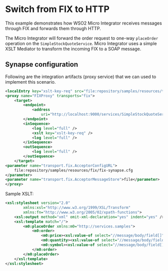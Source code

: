 # Switch from FIX to HTTP

This example demonstrates how WSO2 Micro Integrator receives messages through FIX and forwards them through HTTP.

The Micro Integrator will forward the order request to one-way `placeOrder` operation on the `SimpleStockQuoteService`. Micro Integrator uses a simple XSLT Mediator to transform the incoming FIX to a SOAP message.

## Synapse configuration

Following are the integration artifacts (proxy service) that we can used to implement this scenario.

```xml
<localEntry key="xslt-key-req" src="file:repository/samples/resources/transform/transform_fix_to_http.xslt" />
<proxy name="FIXProxy" transports="fix">
    <target>
        <endpoint>
            <address
                uri="http://localhost:9000/services/SimpleStockQuoteService" />
        </endpoint>
        <inSequence>
            <log level="full" />
            <xslt key="xslt-key-req" />
            <log level="full" />
        </inSequence>
        <outSequence>
            <log level="full" />
        </outSequence>
    </target>
<parameter name="transport.fix.AcceptorConfigURL">
    file:repository/samples/resources/fix/fix-synapse.cfg
</parameter>
<parameter name="transport.fix.AcceptorMessageStore">file</parameter>
</proxy>
```

Sample XSLT:

```xml 
<xsl:stylesheet version="2.0"
        xmlns:xsl="http://www.w3.org/1999/XSL/Transform"
        xmlns:fn="http://www.w3.org/2005/02/xpath-functions">
    <xsl:output method="xml" omit-xml-declaration="yes" indent="yes" />
    <xsl:template match="/">
        <m0:placeOrder xmlns:m0="http://services.samples">
            <m0:order>
                <m0:price><xsl:value-of select="//message/body/field[]"/></m0:price>
                <m0:quantity><xsl:value-of select="//message/body/field[]"/></m0:quantity>
                <m0:symbol><xsl:value-of select="//message/body/field[]"/></m0:symbol>
            </m0:order>
        </m0:placeOrder>
    </xsl:template>
</xsl:stylesheet>
```

<!--

## Configuring Sample FIX Applications

If you use a binary distribution of Quickfix/J, the two samples and
their configuration files are all packed to a single JAR file called
`quickfixj-examples.jar` . You will have to extract the
JAR file, modify the configuration files and pack them to a JAR file
again under the same name.

You can pass the new configuration file as a command line parameter too,
in that case you do not need to modify the
`quickfixj-examples.jar` . You can copy the config
files from `$ESB_HOME/repository/samples/resources/fix`
folder to `$QFJ_HOME/etc folder` . Execute the sample
applications from
`$QFJ_HOME/bin," "./banzai.sh/bat ../etc/banzai.cfg executor.sh/bat ../etc/executor.cfg`.

Locate and edit the FIX configuration file of the Executor  and Banzai as follows.

```java tab='executor.cfg'
[default]
    FileStorePath=examples/target/data/executor
    ConnectionType=acceptor
    StartTime=00:00:00
    EndTime=00:00:00
    HeartBtInt=30
    ValidOrderTypes=1,2,F
    SenderCompID=EXEC
    TargetCompID=SYNAPSE
    UseDataDictionary=Y
    DefaultMarketPrice=12.30

    [session]
    BeginString=FIX.4.0
    SocketAcceptPort=19876
```

```java tab='banzai.cfg'
[default]
    FileStorePath=examples/target/data/banzai
    ConnectionType=initiator
    SenderCompID=BANZAI
    TargetCompID=SYNAPSE
    SocketConnectHost=localhost
    StartTime=00:00:00
    EndTime=00:00:00
    HeartBtInt=30
    ReconnectInterval=5

    [session]
    BeginString=FIX.4.0
    SocketConnectPort=9876
```

The `FileStorePath` property in the above two files
should point to two directories in your local file system. The launcher
scripts for the sample application can be found in the bin directory of
Quickfix/J distribution.

## Configuring WSO2 ESB for FIX Samples

In order to configure WSO2 Micro Integrator to run the FIX samples given in this
guide, you will need to create some FIX configuration files as specified
below (You can find the config files from `$ESB_HOME/repository/samples/resources/fix folder`).

The `FileStorePath` property in the following two files
should point to two directories in your local file system. Once the
samples are executed, Synapse will create FIX message stores in these
two directories.

```java tab='fix-synapse.cfg'
[default]
    FileStorePath=repository/logs/fix/data
    ConnectionType=acceptor
    StartTime=00:00:00
    EndTime=00:00:00
    HeartBtInt=30
    ValidOrderTypes=1,2,F
    SenderCompID=SYNAPSE
    TargetCompID=BANZAI
    UseDataDictionary=Y
    DefaultMarketPrice=12.30

    [session]
    BeginString=FIX.4.0
    SocketAcceptPort=9876
```

```java tab='synapse-sender.cfg'
[default]
    FileStorePath=repository/logs/fix/data
    SocketConnectHost=localhost
    StartTime=00:00:00
    EndTime=00:00:00
    HeartBtInt=30
    ReconnectInterval=5
    SenderCompID=SYNAPSE
    TargetCompID=EXEC
    ConnectionType=initiator

    [session]
    BeginString=FIX.4.0
    SocketConnectPort=19876
```

## Build and run

-   You will need the sample FIX blotter that come with Quickfix/J (Banzai). Configure the blotter to establish sessions with Synapse.
-   Start the Axis2 server and deploy the `SimpleStockQuoteService` if not already deployed.
-   Start Banzai.
-   Enable FIX transport by adding below configuration into the MI_HOME/conf/deployment.toml file.

    ```toml
    [transport.fix]
    listener.enable = true
    sender.enable = false
    ```

-   Configure ESB for FIX samples.
-   Open up the `ESB_HOME/repository/samples/synapse_sample_259.xml`
    file and make sure that `transport.fix.AcceptorConfigURL` property points to the `fix-synapse.cfg` file you created.

    !!! Note
        Synapse creates a new FIX session with Banzai at this point.

-   Send an order request from Banzai to Synapse. For example, Buy DELL
    1000 @ 100. User has to send a "Limit" Order because price is a
    mandatory field for `          placeOrder         ` operation.
-->
